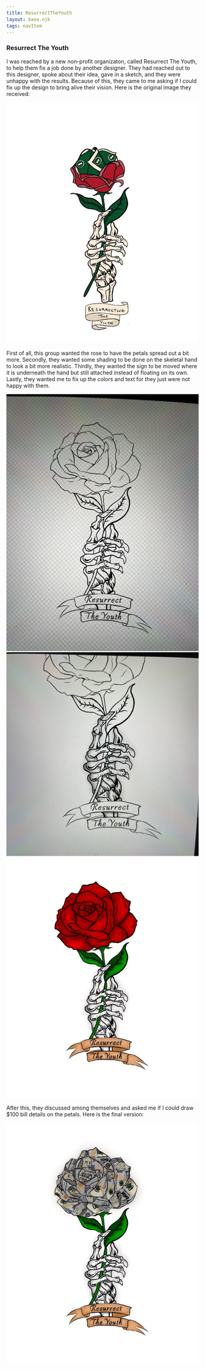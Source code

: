 ```yaml
---
title: ResurrectTheYouth
layout: base.njk
tags: navItem
---
```


<h3>Resurrect The Youth</h3>
      
<main class="project1">
  <section class="p1">
  <p>I was reached by a new non-profit organizaton, called Resurrect The Youth, to help them fix a job done by another designer. They had reached out to this designer, spoke about their idea, gave in a sketch, and they were unhappy with the results. Because of this, they came to me asking if I could fix up the design to bring alive their vision. Here is the original image they received:</p>
           
  <img src="images/project1/originalrose.jpg" class="originalrose" alt="orginalrose">

  <p>First of all, this group wanted the rose to have the petals spread out a bit more. Secondly, they wanted some shading to be done on the skeletal hand to look a bit more realistic. Thirdly, they wanted the sign to be moved where it is underneath the hand but still attached instead of floating on its own. Lastly, they wanted me to fix up the colors and text for they just were not happy with them.</p>

  <img src="images/project1/sketch1.jpg" class="sketch1" alt="sketch1">
  <img src="images/project1/sketch2.jpg" class="sketch2" alt="sketch2">
  <img src="images/project1/firstcopy.png" class="firstcopy" alt="firstcopy">

  <p>After this, they discussed among themselves and asked me if I could draw $100 bill details on the petals. Here is the final version:</p>

  <img src="images/project1/finalroseversion.jpg" class="finalroseversion" alt="finalroseversion">

</section>
</main>